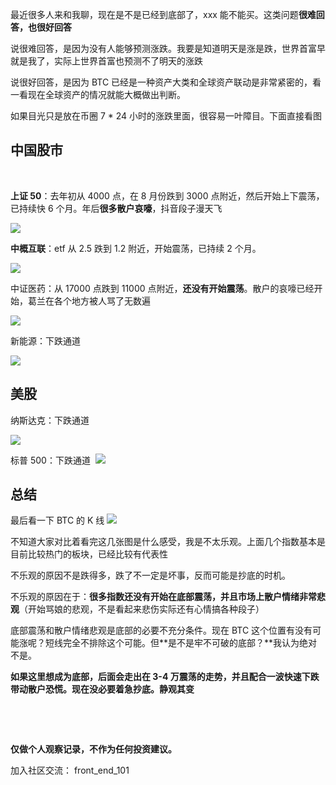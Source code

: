 最近很多人来和我聊，现在是不是已经到底部了，xxx 能不能买。这类问题**很难回答，也很好回答**
​

说很难回答，是因为没有人能够预测涨跌。我要是知道明天是涨是跌，世界首富早就是我了，实际上世界首富也预测不了明天的涨跌
​

说很好回答，是因为 BTC 已经是一种资产大类和全球资产联动是非常紧密的，看一看现在全球资产的情况就能大概做出判断。
​

如果目光只是放在币圈 7 \* 24 小时的涨跌里面，很容易一叶障目。下面直接看图
​

## 中国股市

​

**上证 50**：去年初从 4000 点，在 8 月份跌到 3000 点附近，然后开始上下震荡，已持续快 6 个月。年后**很多散户哀嚎**，抖音段子漫天飞
​

![](https://s3.bmp.ovh/imgs/2022/02/22ff1bc5b4a45883.png)

**中概互联**：etf 从 2.5 跌到 1.2 附近，开始震荡，已持续 2 个月。
​

![](https://s3.bmp.ovh/imgs/2022/02/9ffd64311cf9831e.png)

中证医药：从 17000 点跌到 11000 点附近，**还没有开始震荡**。散户的哀嚎已经开始，葛兰在各个地方被人骂了无数遍

![](https://s3.bmp.ovh/imgs/2022/02/4021550f69d91ace.png)

新能源：下跌通道

![](https://s3.bmp.ovh/imgs/2022/02/668d7ce05cdd9e9f.png)

## 美股

纳斯达克：下跌通道

![](https://s3.bmp.ovh/imgs/2022/02/b9aa41e313370b1e.png)

标普 500：下跌通道
​
![](https://s3.bmp.ovh/imgs/2022/02/3ab9ce8dfec8220c.png)

## 总结

最后看一下 BTC 的 K 线
![](https://s3.bmp.ovh/imgs/2022/02/b9c2a4d67f996760.png)

不知道大家对比着看完这几张图是什么感受，我是不太乐观。上面几个指数基本是目前比较热门的板块，已经比较有代表性
​

不乐观的原因不是跌得多，跌了不一定是坏事，反而可能是抄底的时机。
​

不乐观的原因在于：**很多指数还没有开始在底部震荡，并且市场上散户情绪非常悲观**（开始骂娘的悲观，不是看起来悲伤实际还有心情搞各种段子）

底部震荡和散户情绪悲观是底部的必要不充分条件。现在 BTC 这个位置有没有可能涨呢？短线完全不排除这个可能。但**是不是牢不可破的底部？**我认为绝对不是。
​

**如果这里想成为底部，后面会走出在 3-4 万震荡的走势，并且配合一波快速下跌带动散户恐慌。现在没必要着急抄底。静观其变**
**​**

**​**

**​**

**仅做个人观察记录，不作为任何投资建议。**
**​**

加入社区交流： front_end_101
